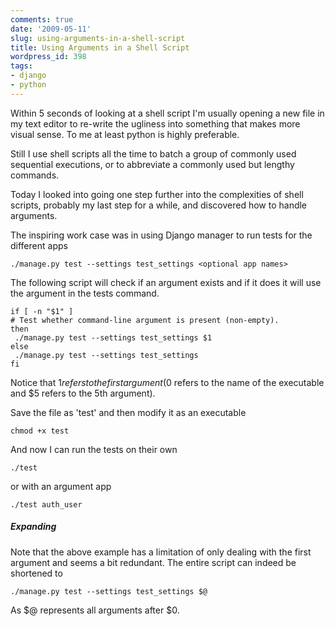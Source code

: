 ```yaml
---
comments: true
date: '2009-05-11'
slug: using-arguments-in-a-shell-script
title: Using Arguments in a Shell Script
wordpress_id: 398
tags:
- django
- python
---
```


Within 5 seconds of looking at a shell script I'm usually opening a new file in my text editor to re-write the ugliness into something that makes more visual sense.  To me at least python is highly preferable.

Still I use shell scripts all the time to batch a group of commonly used sequential executions, or to abbreviate a commonly used but lengthy commands.

Today I looked into going one step further into the complexities of shell scripts, probably my last step for a while, and discovered how to handle arguments.

The inspiring work case was in using Django manager to run tests for the different apps

    
    ./manage.py test --settings test_settings <optional app names>


The following script will check if an argument exists and if it does it will use the argument in the tests command.

    
    if [ -n "$1" ]
    # Test whether command-line argument is present (non-empty).
    then
     ./manage.py test --settings test_settings $1
    else
     ./manage.py test --settings test_settings
    fi


Notice that $1 refers to the first argument ($0 refers to the name of the executable and $5 refers to the 5th argument).

Save the file as 'test' and then modify it as an executable

    
    chmod +x test


And now I can run the tests on their own

    
    ./test


or with an argument app

    
    ./test auth_user




##### Expanding


Note that the above example has a limitation of only dealing with the first argument and seems a bit redundant.  The entire script can indeed be shortened to

    
    ./manage.py test --settings test_settings $@


As $@ represents all arguments after $0.
